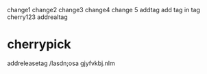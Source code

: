 change1
change2
change3
change4
change 5
addtag
add tag in tag
cherry123
addrealtag
# cherrypick
addreleasetag 
/lasdn;osa
gjyfvkbj.nlm

